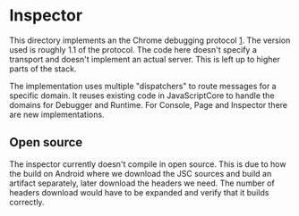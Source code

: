 # Inspector

This directory implements an the Chrome debugging protocol [1]. The version used is roughly 1.1 of
the protocol. The code here doesn't specify a transport and doesn't implement an actual server. This
is left up to higher parts of the stack.

The implementation uses multiple "dispatchers" to route messages for a specific domain. It reuses
existing code in JavaScriptCore to handle the domains for Debugger and Runtime. For Console, Page
and Inspector there are new implementations.

## Open source

The inspector currently doesn't compile in open source. This is due to how the build on Android
where we download the JSC sources and build an artifact separately, later download the headers we
need. The number of headers download would have to be expanded and verify that it builds correctly.

[1]: https://developer.chrome.com/devtools/docs/debugger-protocol
